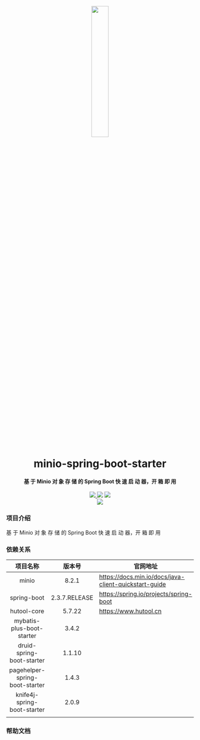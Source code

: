 <div align="center" style="margin-top:30px;">
    <img src="https://min.io/resources/img/logo.svg" width="30%" />
</div>
<h1 align="center">
    minio-spring-boot-starter
</h1>
<h4 align="center">
    基 于 Minio 对 象 存 储 的 Spring Boot 快 速 启 动 器，开 箱 即 用
</h4> 


<p align="center">
	<a target="_blank" href="https://gitee.com/pear-admin/minio-spring-boot-starter/blob/master/LICENSE">
	    <img src="https://img.shields.io/badge/license-Apache--2.0-blue" />
	</a>
	<a target="_blank">
	    <img src="https://img.shields.io/badge/minio-7.1.0-blue" />
	</a>
	<a target="_blank">
	    <img src="https://img.shields.io/badge/spring--boot-2.3.7.RELEASE-blue" />
	</a>
        <br/>
	<a target="_blank" href="https://www.oracle.com/java/technologies/javase/javase-jdk8-downloads.html">
	    <img src="https://img.shields.io/badge/JDK-8+-green.svg" />
	</a>
</p>

### 项目介绍

基 于 Minio 对 象 存 储 的 Spring Boot 快 速 启 动 器，开 箱 即 用

### 依赖关系

|            项目名称            |    版本号     | 官网地址                                              |
| :----------------------------: | :-----------: | ----------------------------------------------------- |
|             minio              |     8.2.1     | https://docs.min.io/docs/java-client-quickstart-guide |
|          spring-boot           | 2.3.7.RELEASE | https://spring.io/projects/spring-boot                |
|          hutool-core           |    5.7.22     | https://www.hutool.cn                                 |
|   mybatis-plus-boot-starter    |     3.4.2     |                                                       |
|   druid-spring-boot-starter    |    1.1.10     |                                                       |
| pagehelper-spring-boot-starter |     1.4.3     |                                                       |
|  knife4j-spring-boot-starter   |     2.0.9     |                                                       |
|                                |               |                                                       |

### 帮助文档

